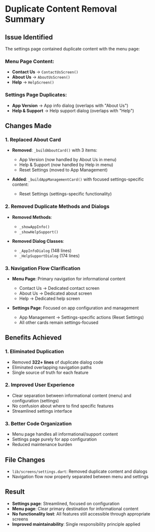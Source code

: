 <!-- @format -->

# Duplicate Content Removal Summary

## Issue Identified

The settings page contained duplicate content with the menu page:

### Menu Page Content:

- **Contact Us** → `ContactUsScreen()`
- **About Us** → `AboutUsScreen()`
- **Help** → `HelpScreen()`

### Settings Page Duplicates:

- **App Version** → App info dialog (overlaps with "About Us")
- **Help & Support** → Help support dialog (overlaps with "Help")

## Changes Made

### 1. Replaced About Card

- **Removed**: `_buildAboutCard()` with 3 items:

  - App Version (now handled by About Us in menu)
  - Help & Support (now handled by Help in menu)
  - Reset Settings (moved to App Management)

- **Added**: `_buildAppManagementCard()` with focused settings-specific content:
  - Reset Settings (settings-specific functionality)

### 2. Removed Duplicate Methods and Dialogs

- **Removed Methods**:

  - `_showAppInfo()`
  - `_showHelpSupport()`

- **Removed Dialog Classes**:
  - `_AppInfoDialog` (148 lines)
  - `_HelpSupportDialog` (174 lines)

### 3. Navigation Flow Clarification

- **Menu Page**: Primary navigation for informational content

  - Contact Us → Dedicated contact screen
  - About Us → Dedicated about screen
  - Help → Dedicated help screen

- **Settings Page**: Focused on app configuration and management
  - App Management → Settings-specific actions (Reset Settings)
  - All other cards remain settings-focused

## Benefits Achieved

### 1. Eliminated Duplication

- Removed **322+ lines** of duplicate dialog code
- Eliminated overlapping navigation paths
- Single source of truth for each feature

### 2. Improved User Experience

- Clear separation between informational content (menu) and configuration (settings)
- No confusion about where to find specific features
- Streamlined settings interface

### 3. Better Code Organization

- Menu page handles all informational/support content
- Settings page purely for app configuration
- Reduced maintenance burden

## File Changes

- `lib/screens/settings.dart`: Removed duplicate content and dialogs
- Navigation flow now properly separated between menu and settings

## Result

- **Settings page**: Streamlined, focused on configuration
- **Menu page**: Clear primary destination for informational content
- **No functionality lost**: All features still accessible through appropriate screens
- **Improved maintainability**: Single responsibility principle applied
